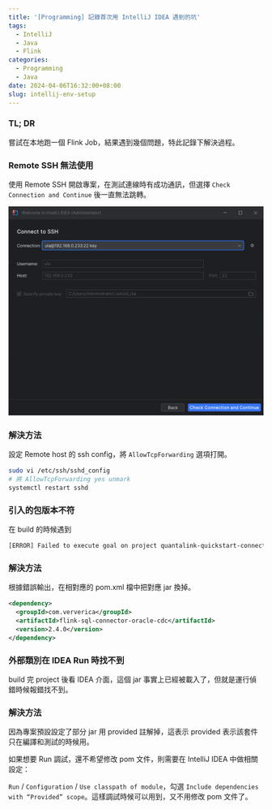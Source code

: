 ```yaml
---
title: '[Programming] 記錄首次用 IntelliJ IDEA 遇到的坑'
tags:
  - IntelliJ
  - Java
  - Flink
categories:
  - Programming
  - Java
date: 2024-04-06T16:32:00+08:00
slug: intellij-env-setup
---
```


### TL; DR
嘗試在本地跑一個 Flink Job，結果遇到幾個問題，特此記錄下解決過程。
<!--more-->

### Remote SSH 無法使用

使用 Remote SSH 開啟專案，在測試連線時有成功通訊，但選擇 `Check Connection and Continue` 後一直無法跳轉。

![](./ssh.png)

### 解決方法

設定 Remote host 的 ssh config，將 `AllowTcpForwarding` 選項打開。

```bash
sudo vi /etc/ssh/sshd_config
# 將 AllowTcpForwarding yes unmark
systemctl restart sshd
```

### 引入的包版本不符

在 build 的時候遇到

```bash
[ERROR] Failed to execute goal on project quantalink-quickstart-connector-oracle: Could not resolve dependencies for project com.regy:quantalink-quickstart-connector-oracle:jar:1.0-SNAPSHOT: The following artifacts could not be resolved: com.ververica:flink-connector-oracle-cdc:jar:2.4-SNAPSHOT (absent): Could not find artifact com.ververica:flink-connector-oracle-cdc:jar:2.4-SNAPSHOT -> [Help 1]
```

### 解決方法

根據錯誤輸出，在相對應的 pom.xml 檔中把對應 jar 換掉。

```xml
<dependency>
  <groupId>com.ververica</groupId>
  <artifactId>flink-sql-connector-oracle-cdc</artifactId>
  <version>2.4.0</version>
</dependency>
```

### 外部類別在 IDEA Run 時找不到

build 完 project 後看 IDEA 介面，這個 jar 事實上已經被載入了，但就是運行偵錯時候報錯找不到。

### 解決方法

因為專案預設設定了部分 jar 用 provided 註解掉，這表示 provided 表示該套件只在編譯和測試的時候用。

如果想要 Run 調試，還不希望修改 pom 文件，則需要在 IntelliJ IDEA 中做相關設定：

`Run` / `Configuration` / `Use classpath of module`，勾選 `Include dependencies with “Provided” scope`。這樣調試時候可以用到，又不用修改 pom 文件了。